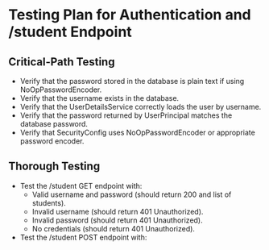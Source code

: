 # Testing Plan for Authentication and /student Endpoint

## Critical-Path Testing
- Verify that the password stored in the database is plain text if using NoOpPasswordEncoder.
- Verify that the username exists in the database.
- Verify that the UserDetailsService correctly loads the user by username.
- Verify that the password returned by UserPrincipal matches the database password.
- Verify that SecurityConfig uses NoOpPasswordEncoder or appropriate password encoder.

## Thorough Testing
- Test the /student GET endpoint with:
  - Valid username and password (should return 200 and list of students).
  - Invalid username (should return 401 Unauthorized).
  - Invalid password (should return 401 Unauthorized).
  - No credentials (should return 401 Unauthorized).
- Test the /student POST endpoint with:
